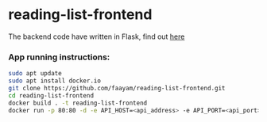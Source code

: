 # reading-list-frontend

The backend code have written in Flask, find out [here](https://github.com/faayam/reading-list-backend.git)

### App running instructions:

```bash
sudo apt update
sudo apt install docker.io
git clone https://github.com/faayam/reading-list-frontend.git
cd reading-list-frontend
docker build . -t reading-list-frontend
docker run -p 80:80 -d -e API_HOST=<api_address> -e API_PORT=<api_port> reading-list-frontend
```